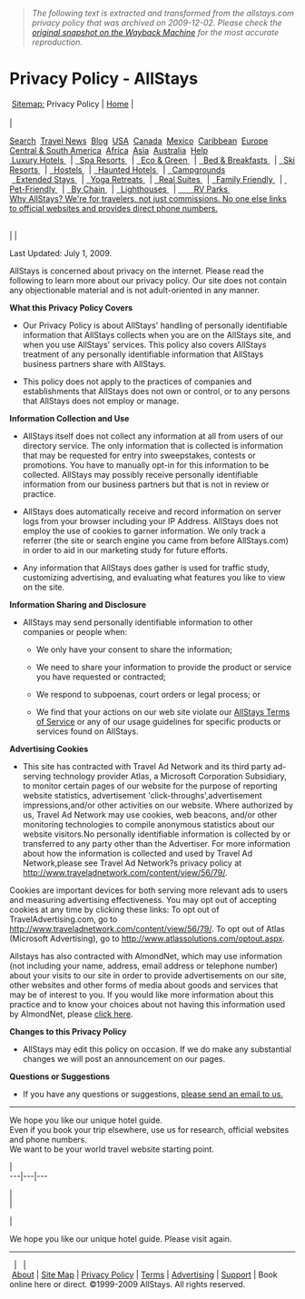 > *The following text is extracted and transformed from the allstays.com privacy policy that was archived on 2009-12-02. Please check the [original snapshot on the Wayback Machine](https://web.archive.org/web/20091202045928id_/http%3A//www.allstays.com/Services/privacypolicy.htm) for the most accurate reproduction.*

# Privacy Policy - AllStays

 [Sitemap:](http://www.allstays.com/sitemap.htm) Privacy Policy | [Home](http://www.allstays.com/) |   
[](http://www.allstays.com/)  
| 

[](http://www.allstays.com/Services/news.htm)  
  
[Search](http://www.allstays.com/qsearch.htm)  [Travel News](http://www.allstays.com/Services/news.htm)  [ Blog](http://www.allstays.com/Features/)  [USA](http://www.allstays.com/us-hotels.htm)  [Canada](http://www.allstays.com/canada-hotels.htm)  [Mexico](http://www.allstays.com/Mexico/index.htm)  [Caribbean](http://www.allstays.com/Caribbean/index.htm)  [Europe](http://www.allstays.com/Europe/index.htm)  [Central & South America](http://www.allstays.com/CSAmerica/index.htm)  [Africa](http://www.allstays.com/Africa/index.htm)  [Asia](http://www.allstays.com/Asia/index.htm)  [Australia](http://www.allstays.com/Australia/index.htm)  [Help](http://www.allstays.com/Services/legend.htm)  
[ Luxury Hotels ](http://www.allstays.com/Special/luxury.htm)  | [  Spa Resorts ](http://www.allstays.com/Special/spa.htm)  | [  Eco & Green ](http://www.allstays.com/green-hotels/green-hotels.htm)  | [  Bed & Breakfasts ](http://www.allstays.com/BandB/bandb.htm)  | [  Ski Resorts ](http://www.allstays.com/Special/skiing.htm)  | [  Hostels ](http://www.allstays.com/hostels.htm)  | [  Haunted Hotels ](http://www.allstays.com/Special/haunted.htm)  | [  Campgrounds](http://www.allstays.com/Campgrounds/campgrounds.htm)  
 [  Extended Stays ](http://www.allstays.com/Extended-Stays/extendedstays.htm)  | [  Yoga Retreats ](http://www.allstays.com/yoga/yoga-retreats.htm)  | [  Real Suites ](http://www.allstays.com/real-suites/)  | [  Family Friendly ](http://www.allstays.com/Special/family-hotels.htm)  | [  Pet-Friendly ](http://www.allstays.com/Special/petfriendly.htm)  | [  By Chain ](http://www.allstays.com/hotels-by-chain)  | [  Lighthouses ](http://www.allstays.com/Special/lighthouse.htm)  | [       RV Parks ](http://www.allstays.com/RVParks)   
[Why AllStays? We're for travelers, not just commissions. No one else links to official websites and provides direct phone numbers.](http://www.allstays.com/Services/legend.htm)  
   
  
|  | 

Last Updated: July 1, 2009.

AllStays is concerned about privacy on the internet. Please read the following to learn more about our privacy policy. Our site does not contain any objectionable material and is not adult-oriented in any manner. 

**What this Privacy Policy Covers**  


  * Our Privacy Policy is about AllStays' handling of personally identifiable information that AllStays collects when you are on the AllStays site, and when you use AllStays' services. This policy also covers AllStays treatment of any personally identifiable information that AllStays business partners share with AllStays.

  * This policy does not apply to the practices of companies and establishments that AllStays does not own or control, or to any persons that AllStays does not employ or manage.




**Information Collection and Use**  


  * AllStays itself does not collect any information at all from users of our directory service. The only information that is collected is information that may be requested for entry into sweepstakes, contests or promotions. You have to manually opt-in for this information to be collected. AllStays may possibly receive personally identifiable information from our business partners but that is not in review or practice. 

  * AllStays does automatically receive and record information on server logs from your browser including your IP Address. AllStays does not employ the use of cookies to garner information. We only track a referrer (the site or search engine you came from before AllStays.com) in order to aid in our marketing study for future efforts. 

  * Any information that AllStays does gather is used for traffic study, customizing advertising, and evaluating what features you like to view on the site.




**Information Sharing and Disclosure**  


  * AllStays may send personally identifiable information to other companies or people when: 

    * We only have your consent to share the information; 

    * We need to share your information to provide the product or service you have requested or contracted; 

    * We respond to subpoenas, court orders or legal process; or 

    * We find that your actions on our web site violate our [AllStays Terms of Service](https://web.archive.org/web/20091202045928id_/http%3A//www.allstays.com/Services/termsservice.htm) or any of our usage guidelines for specific products or services found on AllStays. 




**Advertising Cookies**  


  * This site has contracted with Travel Ad Network and its third party ad-serving technology provider Atlas, a Microsoft Corporation Subsidiary, to monitor certain pages of our website for the purpose of reporting website statistics, advertisement 'click-throughs',advertisement impressions,and/or other activities on our website. Where authorized by us, Travel Ad Network may use cookies, web beacons, and/or other monitoring technologies to compile anonymous statistics about our website visitors.No personally identifiable information is collected by or transferred to any party other than the Advertiser. For more information about how the information is collected and used by Travel Ad Network,please see Travel Ad Network?s privacy policy at http://www.traveladnetwork.com/content/view/56/79/.

Cookies are important devices for both serving more relevant ads to users and measuring advertising effectiveness. You may opt out of accepting cookies at any time by clicking these links: To opt out of TravelAdvertising.com, go to http://www.traveladnetwork.com/content/view/56/79/. To opt out of Atlas (Microsoft Advertising), go to http://www.atlassolutions.com/optout.aspx. 

Allstays has also contracted with AlmondNet, which may use information (not including your name, address, email address or telephone number) about your visits to our site in order to provide advertisements on our site, other websites and other forms of media about goods and services that may be of interest to you. If you would like more information about this practice and to know your choices about not having this information used by AlmondNet, please [click here](http://www.networkadvertising.org/consumer/opt_out.asp).




**Changes to this Privacy Policy**  


  * AllStays may edit this policy on occasion. If we do make any substantial changes we will post an announcement on our pages.




**Questions or Suggestions**  


  * If you have any questions or suggestions, [please send an email to us.](https://web.archive.org/web/20091202045928id_/http%3A//www.allstays.com/Services/feedback.htm)




* * *

We hope you like our unique hotel guide.  
Even if you book your trip elsewhere, use us for research, official websites and phone numbers.  
We want to be your world travel website starting point.

|   
---|---|---  
  
|   
|   
  
| 

We hope you like our unique hotel guide. Please visit again.  
  
  
---  
  |   |    
 [About](http://www.allstays.com/Services/contactus.htm) | [Site Map](http://www.allstays.com/sitemap.htm) | [Privacy Policy](http://www.allstays.com/Services/privacypolicy.htm) | [Terms](http://www.allstays.com/Services/termsservice.htm) | [Advertising](http://www.allstays.com/Services/memberservices.htm) | [Support](http://www.allstays.com/Services/legend.htm) | Book online here or direct. ©1999-2009 AllStays. All rights reserved.
